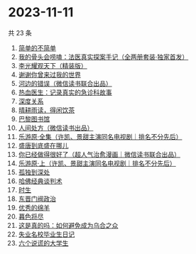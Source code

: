 # 2023-11-11

共 23 条

<!-- BEGIN WEREAD -->
<!-- 最后更新时间 2023-11-11 15:03:03 +0800 -->
1. [简单的不简单](https://weread.qq.com/web/bookDetail/a0632380813ab848ag0104e3)
1. [我的骨头会唠嗑：法医真实探案手记（全两册套装·独家首发）](https://weread.qq.com/web/bookDetail/78c32920813ab8489g010346)
1. [李光耀观天下（精装版）](https://weread.qq.com/web/bookDetail/63c32e90813ab844ag014d47)
1. [谢谢你曾来过我的世界](https://weread.qq.com/web/bookDetail/be5322e0595fa5be522580d)
1. [河边的错误（微信读书联合出品）](https://weread.qq.com/web/bookDetail/e7f32350813ab8475g0126a1)
1. [热血医生：记录真实的急诊科故事](https://weread.qq.com/web/bookDetail/65b32030813ab6e2dg018dc1)
1. [深度关系](https://weread.qq.com/web/bookDetail/bb432f60813ab8444g014d61)
1. [晴耕雨读，得闲饮茶](https://weread.qq.com/web/bookDetail/e39320b0813ab8447g0133f8)
1. [巴黎图书馆](https://weread.qq.com/web/bookDetail/a6032830813ab78beg010808)
1. [人间处方（微信读书出品）](https://weread.qq.com/web/bookDetail/85d32cd0813ab82e0g012433)
1. [乐游原·全集（许凯、景甜主演同名电视剧｜排名不分先后）](https://weread.qq.com/web/bookDetail/34532160813ab846cg010875)
1. [盛唐到底盛在哪儿](https://weread.qq.com/web/bookDetail/d39329e0813ab83b6g011417)
1. [你已经做得很好了（超人气治愈漫画｜微信读书联合出品）](https://weread.qq.com/web/bookDetail/e8832c50813ab8435g0152d5)
1. [乐游原·上（许凯、景甜主演同名电视剧｜排名不分先后）](https://weread.qq.com/web/bookDetail/afa32a40813ab7da9g0161bf)
1. [孤独到深处](https://weread.qq.com/web/bookDetail/93332dc0720562aa933667d)
1. [哈佛经典谈判术](https://weread.qq.com/web/bookDetail/bf032c7072103ce5bf0568a)
1. [时生](https://weread.qq.com/web/bookDetail/e0d32850813ab8454g0143e5)
1. [东晋门阀政治](https://weread.qq.com/web/bookDetail/f5232ea0813ab844ag016fa0)
1. [优秀的绵羊](https://weread.qq.com/web/bookDetail/68532c205ccc3d685319c9a)
1. [暮色将尽](https://weread.qq.com/web/bookDetail/43332d10813ab789bg0191c4)
1. [这是真的吗：如何避免成为乌合之众](https://weread.qq.com/web/bookDetail/61d32910813ab8226g01221e)
1. [失业名校毕业生日记](https://weread.qq.com/web/bookDetail/16132ea0813ab8407g014249)
1. [六个说谎的大学生](https://weread.qq.com/web/bookDetail/fd0328b0813ab7e66g013314)
<!-- END WEREAD -->